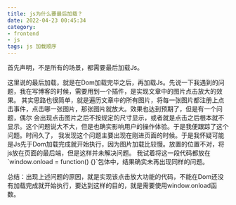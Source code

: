 ```yaml
---
title: js为什么要最后加载？
date: 2022-04-23 00:45:34
category:
- frontend
- js
tags: js 加载顺序
---
```


<p>
首先声明，不是所有的场景，都需要最后加载Js。
</p>

<p>
这里说的最后加载，就是在Dom加载完毕之后，再加载Js。先说一下我遇到的问题，我在写博客的时候，需要用到一个插件，是实现文章中的图片点击放大的效果。
其实思路也很简单，就是遍历文章中的所有图片，将每一张图片都注册上点击事件，点击哪一张图片，那张图片就放大。效果也达到预期了，但是有一个问题，偶尔
会出现点击图片之后不按规定的尺寸显示，或者就是点击之后根本就不显示。这个问题说大不大，但是也确实影响用户的操作体验。于是我便跟踪了这个问题。时间久了，
我发现这个问题主要出现在刚进页面的时候。于是我怀疑可能是Js先于Dom加载完成就开始执行，因为图片加载比较慢。放置的位置不对，将js放在页面的最后端，但是这样并未解决问题。
我试着将这一段代码都放在`window.onload = function() {}`包体中，结果确实未再出现同样的问题。
</p>

<p>
总结：出现上述问题的原因，就是实现该点击放大功能的代码，不能在Dom还没有加载完成就开始执行，要达到这样的目的，就是需要使用window.onload函数。
</p>
